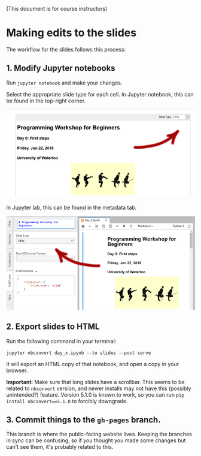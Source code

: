 (This document is for course instructors)

# Making edits to the slides

The workflow for the slides follows this process:

## 1. Modify Jupyter notebooks

Run `jupyter notebook` and make your changes.

Select the appropriate slide type for each cell. In Jupyter notebook, this can be found in the top-right corner.

![Jupyter notebook slide controls](files/jupyter_slide_controls_nb.png)

In Jupyter lab, this can be found in the metadata tab.

![Jupyter lab slide controls](files/jupyter_slide_controls_lab.png)

## 2. Export slides to HTML

Run the following command in your terminal:
```
jupyter nbconvert day_x.ipynb --to slides --post serve
```

It will export an HTML copy of that notebook, and open a copy in your browser.


**Important**: Make sure that long slides have a scrollbar. This seems to be related to `nbconvert` version, and newer installs may not have this (possibly unintended?) feature. Version 5.1.0 is known to work, so you can run `pip install nbconvert==5.1.0` to forcibly downgrade.

## 3. Commit things to the `gh-pages` branch.

This branch is where the public-facing website lives. Keeping the branches in sync can be confusing, so if you thought you made some changes but can't see them, it's probably related to this.
